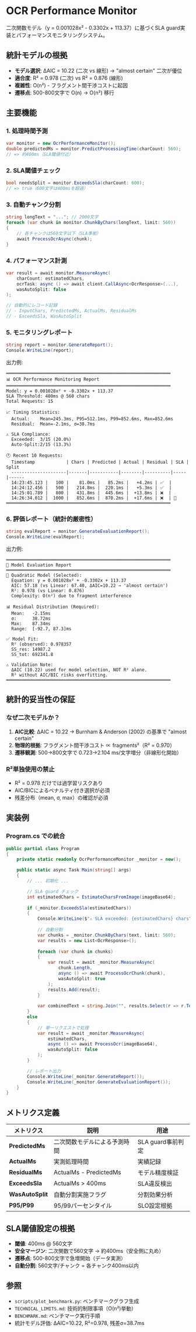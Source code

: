 # OCR Performance Monitor

二次関数モデル（y = 0.001028x² - 0.3302x + 113.37）に基づくSLA guard実装とパフォーマンスモニタリングシステム。

## 統計モデルの根拠

- **モデル選択**: ΔAIC = 10.22 (二次 vs 線形) → "almost certain" 二次が優位
- **適合度**: R² = 0.978 (二次) vs R² = 0.876 (線形)
- **複雑性**: O(n²) - フラグメント間干渉コストに起因
- **遷移点**: 500-800文字で O(n) → O(n²) 移行

## 主要機能

### 1. 処理時間予測
```csharp
var monitor = new OcrPerformanceMonitor();
double predictedMs = monitor.PredictProcessingTime(charCount: 560);
// => 約400ms（SLA閾値付近）
```

### 2. SLA閾値チェック
```csharp
bool needsSplit = monitor.ExceedsSla(charCount: 600);
// => true（600文字は400msを超過）
```

### 3. 自動チャンク分割
```csharp
string longText = "..."; // 2000文字
foreach (var chunk in monitor.ChunkByChars(longText, limit: 560))
{
    // 各チャンクは560文字以下（SLA準拠）
    await ProcessOcrAsync(chunk);
}
```

### 4. パフォーマンス計測
```csharp
var result = await monitor.MeasureAsync(
    charCount: estimatedChars,
    ocrTask: async () => await client.CallAsync<OcrResponse>(...),
    wasAutoSplit: false
);

// 自動的にレコード記録
// - InputChars, PredictedMs, ActualMs, ResidualMs
// - ExceedsSla, WasAutoSplit
```

### 5. モニタリングレポート
```csharp
string report = monitor.GenerateReport();
Console.WriteLine(report);
```

出力例:
```
═══════════════════════════════════════════════════════════════
📊 OCR Performance Monitoring Report
═══════════════════════════════════════════════════════════════
Model: y = 0.001028x² + -0.3302x + 113.37
SLA Threshold: 400ms @ 560 chars
Total Requests: 15

📈 Timing Statistics:
  Actual:    Mean=245.3ms, P95=512.1ms, P99=852.6ms, Max=852.6ms
  Residual:  Mean=-2.1ms, σ=38.7ms

⚠️ SLA Compliance:
  Exceeded:  3/15 (20.0%)
  Auto-Split:2/15 (13.3%)

🕐 Recent 10 Requests:
  Timestamp            | Chars | Predicted | Actual | Residual | SLA | Split
  ---------------------|-------|-----------|--------|----------|-----|------
  14:23:45.123 |   100 |    81.0ms |   85.2ms |   +4.2ms | ✅  |   
  14:24:12.456 |   500 |   214.8ms |  220.1ms |   +5.3ms | ✅  |   
  14:25:01.789 |   800 |   431.8ms |  445.6ms |  +13.8ms | ❌  |   
  14:26:34.012 |  1000 |   852.6ms |  870.2ms |  +17.6ms | ❌  | 🔪
═══════════════════════════════════════════════════════════════
```

### 6. 評価レポート（統計的厳密性）
```csharp
string evalReport = monitor.GenerateEvaluationReport();
Console.WriteLine(evalReport);
```

出力例:
```
═══════════════════════════════════════════════════════════════
📐 Model Evaluation Report
═══════════════════════════════════════════════════════════════
🔬 Quadratic Model (Selected):
  Equation: y = 0.001028x² + -0.3302x + 113.37
  AIC: 57.18 (vs Linear: 67.40, ΔAIC=10.22 → 'almost certain')
  R²: 0.978 (vs Linear: 0.876)
  Complexity: O(n²) due to fragment interference

📊 Residual Distribution (Required):
  Mean:   -2.15ms
  σ:      38.72ms
  Max:    87.34ms
  Range:  [-92.7, 87.3]ms

✅ Model Fit:
  R² (observed): 0.978357
  SS_res: 14987.2
  SS_tot: 692341.8

⚠️ Validation Note:
  ΔAIC (10.22) used for model selection, NOT R² alone.
  R² without AIC/BIC risks overfitting.
═══════════════════════════════════════════════════════════════
```

## 統計的妥当性の保証

### なぜ二次モデルか？

1. **AIC比較**: ΔAIC = 10.22 → Burnham & Anderson (2002) の基準で "almost certain"
2. **物理的根拠**: フラグメント間干渉コスト ∝ fragments²（R² = 0.970）
3. **遷移観測**: 500→800文字で 0.723→2.104 ms/文字増分（非線形化開始）

### R²単独使用の禁止

- R² = 0.978 だけでは過学習リスクあり
- AIC/BICによるペナルティ付き選択が必須
- 残差分布（mean, σ, max）の確認が必須

## 実装例

### Program.cs での統合

```csharp
public partial class Program
{
    private static readonly OcrPerformanceMonitor _monitor = new();

    public static async Task Main(string[] args)
    {
        // ... 初期化 ...

        // SLA guard チェック
        int estimatedChars = EstimateCharsFromImage(imageBase64);
        
        if (_monitor.ExceedsSla(estimatedChars))
        {
            Console.WriteLine($"⚠️ SLA exceeded: {estimatedChars} chars");
            
            // 自動分割
            var chunks = _monitor.ChunkByChars(text, limit: 560);
            var results = new List<OcrResponse>();
            
            foreach (var chunk in chunks)
            {
                var result = await _monitor.MeasureAsync(
                    chunk.Length,
                    async () => await ProcessOcrChunk(chunk),
                    wasAutoSplit: true
                );
                results.Add(result);
            }
            
            var combinedText = string.Join("", results.Select(r => r.Text));
        }
        else
        {
            // 単一リクエストで処理
            var result = await _monitor.MeasureAsync(
                estimatedChars,
                async () => await ProcessOcr(imageBase64),
                wasAutoSplit: false
            );
        }

        // レポート出力
        Console.WriteLine(_monitor.GenerateReport());
        Console.WriteLine(_monitor.GenerateEvaluationReport());
    }
}
```

## メトリクス定義

| メトリクス | 説明 | 用途 |
|------------|------|------|
| **PredictedMs** | 二次関数モデルによる予測時間 | SLA guard事前判定 |
| **ActualMs** | 実測処理時間 | 実績記録 |
| **ResidualMs** | ActualMs - PredictedMs | モデル精度検証 |
| **ExceedsSla** | ActualMs > 400ms | SLA違反検出 |
| **WasAutoSplit** | 自動分割実施フラグ | 分割効果分析 |
| **P95/P99** | 95/99パーセンタイル | SLO設定根拠 |

## SLA閾値設定の根拠

- **閾値**: 400ms @ 560文字
- **安全マージン**: 二次関数で560文字 → 約400ms（安全側に丸め）
- **遷移点**: 500-800文字で急増開始（データ実測）
- **自動分割**: 560文字/チャンク = 各チャンク400ms以内

## 参照

- `scripts/plot_benchmark.py`: ベンチマークグラフ生成
- `TECHNICAL_LIMITS.md`: 技術的制限事項（O(n²)挙動）
- `BENCHMARK.md`: ベンチマーク実行手順
- 統計モデル評価: ΔAIC=10.22, R²=0.978, 残差σ=38.7ms
